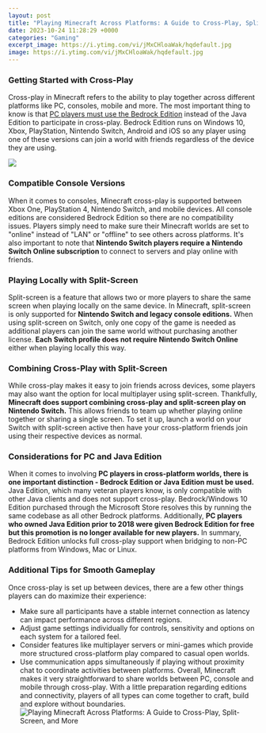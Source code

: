 ```yaml
---
layout: post
title: "Playing Minecraft Across Platforms: A Guide to Cross-Play, Split-Screen, and More"
date: 2023-10-24 11:28:29 +0000
categories: "Gaming"
excerpt_image: https://i.ytimg.com/vi/jMxCHloaWak/hqdefault.jpg
image: https://i.ytimg.com/vi/jMxCHloaWak/hqdefault.jpg
---
```


### Getting Started with Cross-Play
Cross-play in Minecraft refers to the ability to play together across different platforms like PC, consoles, mobile and more. The most important thing to know is that [PC players must use the Bedrock Edition](https://store.fi.io.vn/womens-crazy-boston-terrier-lady-dog-lover-v-neck-t-shirt/men&) instead of the Java Edition to participate in cross-play. Bedrock Edition runs on Windows 10, Xbox, PlayStation, Nintendo Switch, Android and iOS so any player using one of these versions can join a world with friends regardless of the device they are using. 

![](https://cdn.windowsreport.com/wp-content/uploads/2019/04/can-windows-10-minecraft-play-with-xbox.jpg)
### Compatible Console Versions  
When it comes to consoles, Minecraft cross-play is supported between Xbox One, PlayStation 4, Nintendo Switch, and mobile devices. All console editions are considered Bedrock Edition so there are no compatibility issues. Players simply need to make sure their Minecraft worlds are set to "online" instead of "LAN" or "offline" to see others across platforms. It's also important to note that **Nintendo Switch players require a Nintendo Switch Online subscription** to connect to servers and play online with friends.
### Playing Locally with Split-Screen
Split-screen is a feature that allows two or more players to share the same screen when playing locally on the same device. In Minecraft, split-screen is only supported for **Nintendo Switch and legacy console editions.** When using split-screen on Switch, only one copy of the game is needed as additional players can join the same world without purchasing another license. **Each Switch profile does not require Nintendo Switch Online** either when playing locally this way.
### Combining Cross-Play with Split-Screen
While cross-play makes it easy to join friends across devices, some players may also want the option for local multiplayer using split-screen. Thankfully, **Minecraft does support combining cross-play and split-screen play on Nintendo Switch.** This allows friends to team up whether playing online together or sharing a single screen. To set it up, launch a world on your Switch with split-screen active then have your cross-platform friends join using their respective devices as normal.
### Considerations for PC and Java Edition
When it comes to involving **PC players in cross-platform worlds, there is one important distinction - Bedrock Edition or Java Edition must be used.** Java Edition, which many veteran players know, is only compatible with other Java clients and does not support cross-play. Bedrock/Windows 10 Edition purchased through the Microsoft Store resolves this by running the same codebase as all other Bedrock platforms. Additionally, **PC players who owned Java Edition prior to 2018 were given Bedrock Edition for free but this promotion is no longer available for new players.** In summary, Bedrock Edition unlocks full cross-play support when bridging to non-PC platforms from Windows, Mac or Linux.
### Additional Tips for Smooth Gameplay
Once cross-play is set up between devices, there are a few other things players can do maximize their experience:
- Make sure all participants have a stable internet connection as latency can impact performance across different regions. 
- Adjust game settings individually for controls, sensitivity and options on each system for a tailored feel. 
- Consider features like multiplayer servers or mini-games which provide more structured cross-platform play compared to casual open worlds.
- Use communication apps simultaneously if playing without proximity chat to coordinate activities between platforms. 
Overall, Minecraft makes it very straightforward to share worlds between PC, console and mobile through cross-play. With a little preparation regarding editions and connectivity, players of all types can come together to craft, build and explore without boundaries.
![Playing Minecraft Across Platforms: A Guide to Cross-Play, Split-Screen, and More](https://i.ytimg.com/vi/jMxCHloaWak/hqdefault.jpg)
